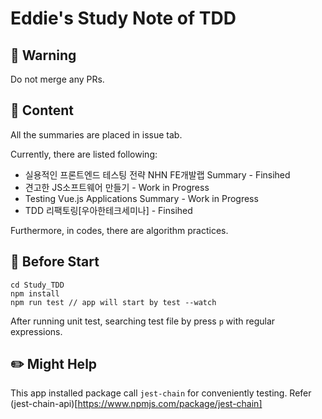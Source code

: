 # Eddie's Study Note of TDD

## 🚨 Warning

Do not merge any PRs.

## 📝 Content

All the summaries are placed in issue tab.

Currently, there are listed following:
- 실용적인 프론트엔드 테스팅 전략 NHN FE개발랩 Summary - Finsihed
- 견고한 JS소프트웨어 만들기 - Work in Progress
- Testing Vue.js Applications Summary - Work in Progress
- TDD 리팩토링[우아한테크세미나] - Finsihed

Furthermore, in codes, there  are algorithm practices.

## 🔧 Before Start

```
cd Study_TDD
npm install
npm run test // app will start by test --watch
```

After running unit test, searching test file by press `p` with regular expressions.

## ✏️ Might Help

This app installed package call `jest-chain` for conveniently testing. Refer (jest-chain-api)[https://www.npmjs.com/package/jest-chain]

